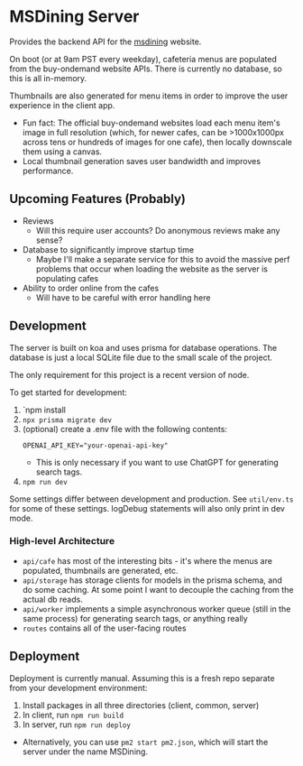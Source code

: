 # MSDining Server

Provides the backend API for the [msdining](https://msdining.frozor.io) website.

On boot (or at 9am PST every weekday), cafeteria menus are populated from the buy-ondemand website
APIs. There is currently no database, so this is all in-memory.

Thumbnails are also generated for menu items in order to improve the user experience in the client app.
- Fun fact: The official buy-ondemand websites load each menu item's image in full resolution (which, for newer cafes, 
can be >1000x1000px across tens or hundreds of images for one cafe), then locally downscale them using a canvas.
- Local thumbnail generation saves user bandwidth and improves performance.

## Upcoming Features (Probably)

- Reviews
  - Will this require user accounts? Do anonymous reviews make any sense?
- Database to significantly improve startup time
  - Maybe I'll make a separate service for this to avoid the massive perf problems that occur when loading the website 
  as the server is populating cafes
- Ability to order online from the cafes
  - Will have to be careful with error handling here

## Development

The server is built on koa and uses prisma for database operations. The database is just a local SQLite file due to
the small scale of the project.

The only requirement for this project is a recent version of node.

To get started for development:

1. `npm install
1. `npx prisma migrate dev`
1. (optional) create a .env file with the following contents:
   ```
   OPENAI_API_KEY="your-openai-api-key"
   ```
   - This is only necessary if you want to use ChatGPT for generating search tags.
1. `npm run dev`

Some settings differ between development and production. See `util/env.ts` for some of these settings. 
logDebug statements will also only print in dev mode.

### High-level Architecture

- `api/cafe` has most of the interesting bits - it's where the menus are populated, thumbnails are generated, etc.
- `api/storage` has storage clients for models in the prisma schema, and do some caching. At some point I want to decouple the caching from the actual db reads.
- `api/worker` implements a simple asynchronous worker queue (still in the same process) for generating search tags, or anything really
- `routes` contains all of the user-facing routes

## Deployment

Deployment is currently manual. Assuming this is a fresh repo separate from your development environment:

1. Install packages in all three directories (client, common, server)
2. In client, run `npm run build`
3. In server, run `npm run deploy`
  - Alternatively, you can use `pm2 start pm2.json`, which will start the server under the name MSDining.

